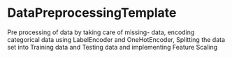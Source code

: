 # DataPreprocessingTemplate
Pre processing of data by taking care of missing- data, encoding categorical data using LabelEncoder and OneHotEncoder, Splitting the data set into Training data and Testing data and implementing Feature Scaling
